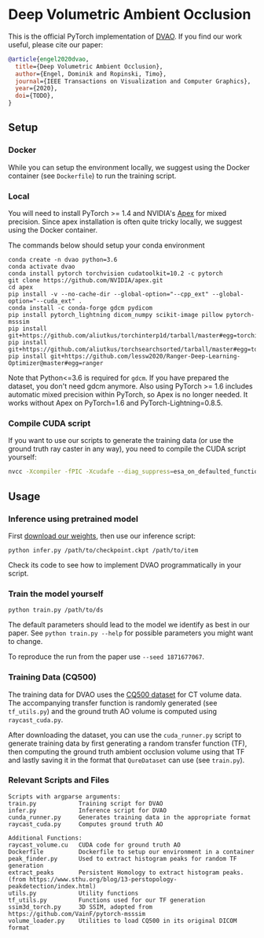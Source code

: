 # Deep Volumetric Ambient Occlusion
This is the official PyTorch implementation of [DVAO](https://dominikengel.com/dvao).
If you find our work useful, please cite our paper:
```bibtex
@article{engel2020dvao,
  title={Deep Volumetric Ambient Occlusion},
  author={Engel, Dominik and Ropinski, Timo},
  journal={IEEE Transactions on Visualization and Computer Graphics},
  year={2020},
  doi={TODO},
}
```

## Setup
### Docker
While you can setup the environment locally, we suggest using the Docker container (see `Dockerfile`) to run the training script.

### Local
You will need to install PyTorch >= 1.4 and NVIDIA's [Apex](https://github.com/nvidia/apex) for mixed precision. Since apex installation is often quite tricky locally, we suggest using the Docker container.

The commands below should setup your conda environment
```
conda create -n dvao python=3.6
conda activate dvao
conda install pytorch torchvision cudatoolkit=10.2 -c pytorch
git clone https://github.com/NVIDIA/apex.git
cd apex
pip install -v --no-cache-dir --global-option="--cpp_ext" --global-option="--cuda_ext" .
conda install -c conda-forge gdcm pydicom
pip install pytorch_lightning dicom_numpy scikit-image pillow pytorch-msssim
pip install git+https://github.com/aliutkus/torchinterp1d/tarball/master#egg=torchinterp1d
pip install git+https://github.com/aliutkus/torchsearchsorted/tarball/master#egg=torchsearchsorted
pip install git+https://github.com/lessw2020/Ranger-Deep-Learning-Optimizer@master#egg=ranger
```
Note that Python<=3.6 is required for `gdcm`. If you have prepared the dataset, you don't need gdcm anymore. Also using PyTorch >= 1.6 includes automatic mixed precision within PyTorch, so Apex is no longer needed.
It works without Apex on PyTorch=1.6 and PyTorch-Lightning=0.8.5.

### Compile CUDA script
If you want to use our scripts to generate the training data (or use the ground truth ray caster in any way), you need to compile the CUDA script yourself:
```bash
nvcc -Xcompiler -fPIC -Xcudafe --diag_suppress=esa_on_defaulted_function_ignored -shared -o raycast_volume.so raycast_volume.cu
```

## Usage
### Inference using pretrained model
First [download our weights](https://docs.google.com/uc?export=download&id=1MJ8AqKqR5Z9U3gsLpR_rJUAxfUevTVlI), then use our inference script:
```
python infer.py /path/to/checkpoint.ckpt /path/to/item
```
Check its code to see how to implement DVAO programmatically in your script.

### Train the model yourself
```
python train.py /path/to/ds
```
The default parameters should lead to the model we identify as best in our paper. See `python train.py --help` for possible parameters you might want to change.

To reproduce the run from the paper use `--seed 1871677067`.

### Training Data (CQ500)
The training data for DVAO uses the [CQ500 dataset](http://headctstudy.qure.ai/dataset) for CT volume data. The accompanying transfer function is randomly generated (see `tf_utils.py`) and the ground truth AO volume is computed using `raycast_cuda.py`.

After downloading the dataset, you can use the `cuda_runner.py` script to generate training data by first generating a random transfer function (TF), then computing the ground truth ambient occlusion volume using that TF and lastly saving it in the format that `QureDataset` can use (see `train.py`).

### Relevant Scripts and Files
```
Scripts with argparse arguments:
train.py            Training script for DVAO
infer.py            Inference script for DVAO
cunda_runner.py     Generates training data in the appropriate format
raycast_cuda.py     Computes ground truth AO

Additional Functions:
raycast_volume.cu   CUDA code for ground truth AO
Dockerfile          Dockerfile to setup our environment in a container
peak_finder.py      Used to extract histogram peaks for random TF generation
extract_peaks       Persistent Homology to extract histogram peaks. (from https://www.sthu.org/blog/13-perstopology-peakdetection/index.html)
utils.py            Utility functions
tf_utils.py         Functions used for our TF generation
ssim3d_torch.py     3D SSIM, adopted from https://github.com/VainF/pytorch-msssim
volume_loader.py    Utilities to load CQ500 in its original DICOM format
```
